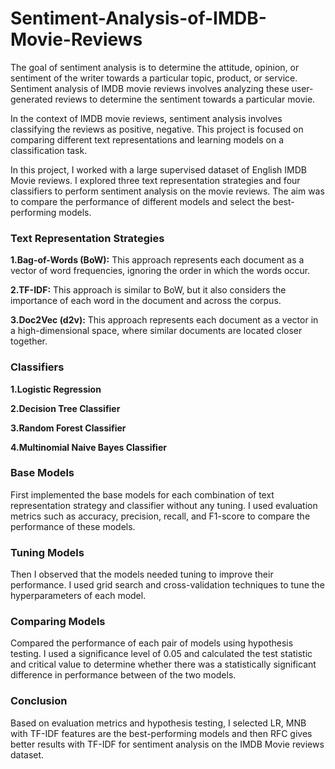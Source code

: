 # Sentiment-Analysis-of-IMDB-Movie-Reviews

The goal of sentiment analysis is to determine the attitude, opinion, or sentiment of the writer towards a particular topic, product, or service. Sentiment analysis of IMDB movie reviews involves analyzing these user-generated reviews to determine the sentiment towards a particular movie.

In the context of IMDB movie reviews, sentiment analysis involves classifying the reviews as positive, negative. This project is focused on comparing different text representations and learning models on a classification task.

In this project, I worked with a large supervised dataset of English IMDB Movie reviews. I explored three text representation strategies and four classifiers to perform sentiment analysis on the movie reviews. The aim was to compare the performance of different models and select the best-performing models.

### Text Representation Strategies

**1.Bag-of-Words (BoW):** This approach represents each document as a vector of word frequencies, ignoring the order in which the words occur.

**2.TF-IDF:** This approach is similar to BoW, but it also considers the importance of each word in the document and across the corpus.

**3.Doc2Vec (d2v):** This approach represents each document as a vector in a high-dimensional space, where similar documents are located closer together.

### Classifiers

**1.Logistic Regression**

**2.Decision Tree Classifier**

**3.Random Forest Classifier**

**4.Multinomial Naive Bayes Classifier**

### Base Models

First implemented the base models for each combination of text representation strategy and classifier without any tuning. I used evaluation metrics such as accuracy, precision, recall, and F1-score to compare the performance of these models.

### Tuning Models

Then I observed that the models needed tuning to improve their performance. I used grid search and cross-validation techniques to tune the hyperparameters of each model.

### Comparing Models

Compared the performance of each pair of models using hypothesis testing. I used a significance level of 0.05 and calculated the test statistic and critical value to determine whether there was a statistically significant difference in performance between of the two models.

### Conclusion

Based on evaluation metrics and hypothesis testing, I selected LR, MNB with TF-IDF features are the best-performing models and then RFC gives better results with TF-IDF for sentiment analysis on the IMDB Movie reviews dataset.
